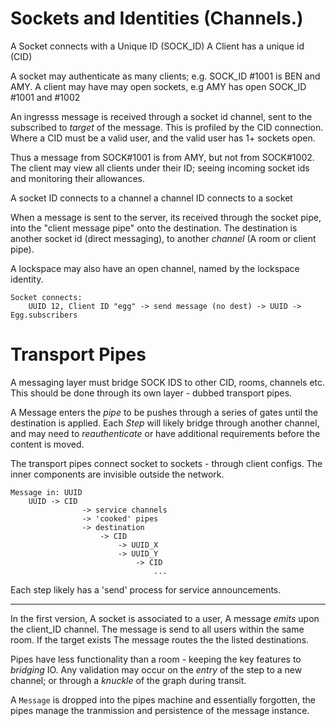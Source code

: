 # Sockets and Identities (Channels.)

A Socket connects with a Unique ID (SOCK_ID)
A Client has a unique id (CID)

A socket may authenticate as many clients; e.g. SOCK_ID #1001 is BEN and AMY.
A client may have may open sockets, e.g AMY has open SOCK_ID #1001 and #1002

An ingresss message is received through a socket id channel, sent to the subscribed to _target_ of the message.
This is profiled by the CID connection. Where a CID must be a valid user, and the valid user has 1+ sockets open.


Thus a message from SOCK#1001 is from AMY, but not from SOCK#1002.
The client may view all clients under their ID; seeing incoming socket ids and monitoring their allowances.


A socket ID connects to a channel
a channel ID connects to a socket

When a message is sent to the server, its received through the socket pipe, into the "client message pipe" onto the destination.
The destination is another socket id (direct messaging), to another _channel_ (A room or client pipe).


A lockspace may also have an open channel, named by the lockspace identity.

    Socket connects:
        UUID 12, Client ID "egg" -> send message (no dest) -> UUID -> Egg.subscribers


# Transport Pipes

A messaging layer must bridge SOCK IDS to other CID, rooms, channels etc.
This should be done through its own layer - dubbed transport pipes.

A Message enters the _pipe_ to be pushes through a series of gates until the destination is applied.
Each _Step_ will likely bridge through another channel, and may need to _reauthenticate_ or have additional requirements before the content is moved.


The transport pipes connect socket to sockets - through client configs. The inner components are invisible outside the network.


    Message in: UUID
        UUID -> CID
                    -> service channels
                    -> 'cooked' pipes
                    -> destination
                        -> CID
                            -> UUID_X
                            -> UUID_Y
                                -> CID
                                    ...

Each step likely has a 'send' process for service announcements.

---

In the first version, A socket is associated to a user, A message _emits_ upon the client_ID channel.
The message is send to all users within the same room. If the target exists The message routes the the listed destinations.

Pipes have less functionality than a room - keeping the key features to _bridging_ IO. Any validation may occur on the _entry_ of the step to a new channel; or through a _knuckle_ of the graph during transit.

A `Message` is dropped into the pipes machine and essentially forgotten, the pipes manage the tranmission and persistence of the message instance.

